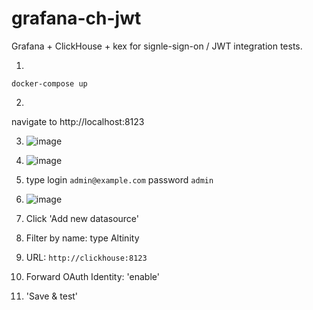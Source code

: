 # grafana-ch-jwt

Grafana + ClickHouse + kex for signle-sign-on / JWT integration tests. 

1. 

```
docker-compose up
```

2. 

navigate to http://localhost:8123

3. ![image](https://gist.github.com/user-attachments/assets/6451dd38-f9b8-4bbf-bda4-736628ecff0e)

4. ![image](https://gist.github.com/user-attachments/assets/9afa074a-0a70-429a-a1bf-9e1e4fda3a08)

5. type login `admin@example.com` password `admin`

6. ![image](https://gist.github.com/user-attachments/assets/bf9321e2-9c72-4a23-972c-0b21bea7f75e)

7. Click 'Add new datasource' 

8. Filter by name: type Altinity

9. URL: `http://clickhouse:8123`
10. Forward OAuth Identity: 'enable' 
11. 'Save & test'